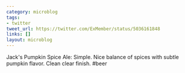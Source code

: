 ```yaml
---
category: microblog
tags:
- twitter
tweet_url: https://twitter.com/ExMember/status/5036161848
links: []
layout: microblog
---
```

Jack's Pumpkin Spice Ale: Simple. Nice balance of spices with subtle pumpkin flavor. Clean clear finish. #beer
